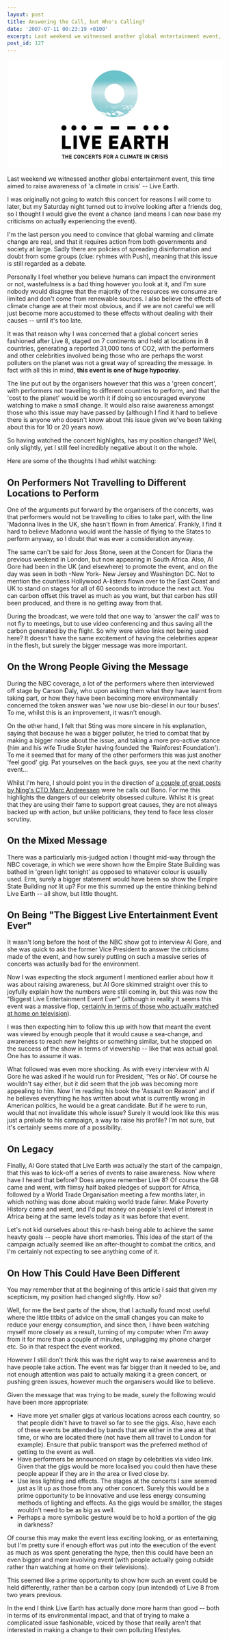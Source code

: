 ```yaml
---
layout: post
title: Answering the Call, but Who's Calling?
date: '2007-07-11 00:23:19 +0100'
excerpt: Last weekend we witnessed another global entertainment event, this time aimed to raise awareness of 'a climate in crisis' -- Live Earth.
post_id: 127
---
```

![Live Earth logo](/assets/2007/07/live_earth.jpg)

Last weekend we witnessed another global entertainment event, this time aimed to raise awareness of 'a climate in crisis' -- Live Earth.

I was originally not going to watch this concert for reasons I will come to later, but my Saturday night turned out to involve looking after a friends dog, so I thought I would give the event a chance (and means I can now base my criticisms on actually experiencing the event).

I'm the last person you need to convince that global warming and climate change are real, and that it requires action from both governments and society at large. Sadly there are policies of spreading disinformation and doubt from some groups (clue: ryhmes with Push), meaning that this issue is still regarded as a debate.

Personally I feel whether you believe humans can impact the environment or not, wastefulness is a bad thing however you look at it, and I'm sure nobody would disagree that the majority of the resources we consume are limited and don't come from renewable sources. I also believe the effects of climate change are at their most obvious, and if we are not careful we will just become more accustomed to these effects without dealing with their causes -- until it's too late.

It was that reason why I was concerned that a global concert series fashioned after Live 8, staged on 7 continents and held at locations in 8 countries, generating a reported 31,000 tons of CO2, with the performers and other celebrities involved being those who are perhaps the worst polluters on the planet was not a great way of spreading the message. In fact with all this in mind, **this event is one of huge hypocrisy**.

The line put out by the organisers however that this was a 'green concert', with performers not travelling to different countries to perform, and that the 'cost to the planet' would be worth it if doing so encouraged everyone watching to make a small change. It would also raise awareness amongst those who this issue may have passed by (although I find it hard to believe there is anyone who doesn't know about this issue given we've been talking about this for 10 or 20 years now).

So having watched the concert highlights, has my position changed? Well, only slightly, yet I still feel incredibly negative about it on the whole.

<!--more-->

Here are some of the thoughts I had whilst watching:

## On Performers Not Travelling to Different Locations to Perform
One of the arguments put forward by the organisers of the concerts, was that performers would not be travelling to cities to take part, with the line 'Madonna lives in the UK, she hasn't flown in from America'. Frankly, I find it hard to believe Madonna would want the hassle of flying to the States to perform anyway, so I doubt that was ever a consideration anyway.

The same can't be said for Joss Stone, seen at the Concert for Diana the previous weekend in London, but now appearing in South Africa. Also, Al Gore had been in the UK (and elsewhere) to promote the event, and on the day was seen in both -New York- New Jersey and Washington DC. Not to mention the countless Hollywood A-listers flown over to the East Coast and UK to stand on stages for all of 60 seconds to introduce the next act.  You can carbon offset this travel as much as you want, but that carbon has still been produced, and there is no getting away from that.

During the broadcast, we were told that one way to 'answer the call' was to not fly to meetings, but to use video conferencing and thus saving all the carbon generated by the flight. So why were video links not being used here?  It doesn't have the same excitement of having the celebrities appear in the flesh, but surely the bigger message was more important.

## On the Wrong People Giving the Message
During the NBC coverage, a lot of the performers where then interviewed off stage by Carson Daly, who upon asking them what they have learnt from taking part, or how they have been becoming more environmentally concerned the token answer was 'we now use bio-diesel in our tour buses'. To me, whilst this is an improvement, it wasn't enough.

On the other hand, I felt that Sting was more sincere in his explanation, saying that because he was a bigger polluter, he tried to combat that by making a bigger noise about the issue, and taking a more pro-active stance (him and his wife Trudie Styler having founded the 'Rainforest Foundation'). To me it seemed that for many of the other  performers this was just another 'feel good' gig.  Pat yourselves on the back guys, see you at the next charity event...

Whilst I'm here, I should point you in the direction of [a couple of great posts by Ning's CTO Marc Andreessen][1] were he calls out Bono. For me this highlights the dangers of our celebrity obsessed culture. Whilst it is great that they are using their fame to support great causes, they are not always backed up with action, but unlike politicians, they tend to face less closer scrutiny.

## On the Mixed Message
There was a particularly mis-judged action I thought mid-way through the NBC coverage, in which we were shown how the Empire State Building was bathed in 'green light tonight' as opposed to whatever colour is usually used. Erm, surely a bigger statement would have been so show the Empire State Building *not* lit up? For me this summed up the entire thinking behind Live Earth -- all show, but little thought.

## On Being "The Biggest Live Entertainment Event Ever"
It wasn't long before the host of the NBC show got to interview Al Gore, and she was quick to ask the former Vice President to answer the criticisms made of the event, and how surely putting on such a massive series of concerts was actually bad for the environment.

Now I was expecting the stock argument I mentioned earlier about how it was about raising awareness, but Al Gore skimmed straight over this to joyfully explain how the numbers were still coming in, but this was now the "Biggest Live Entertainment Event Ever" (although in reality it seems this event was a massive flop, [certainly in terms of those who actually watched at home on television][2]).

I was then expecting him to follow this up with how that meant the event was viewed by enough people that it would cause a sea-change, and awareness to reach new heights or something similar, but he stopped on the success of the show in terms of viewership -- like that was actual goal. One has to assume it was.

What followed was even more shocking. As with every interview with Al Gore he was asked if he would run for President, 'Yes or No'. Of course he wouldn't say either, but it did seem that the job was becoming more appealing to him. Now I'm reading his book the 'Assault on Reason' and if he believes everything he has written about what is currently wrong in American politics, he would be a great candidate. But if he were to run, would that not invalidate this whole issue? Surely it would look like this was just a prelude to his campaign, a way to raise his profile? I'm not sure, but it's certainly seems more of a possibility.

## On Legacy
Finally, Al Gore stated that Live Earth was actually the start of the campaign, that this was to kick-off a series of events to raise awareness. Now where have I heard that before? Does anyone remember Live 8? Of course the G8 came and went, with flimsy half baked pledges of support for Africa, followed by a World Trade Organisation meeting a few months later, in which nothing was done about making world trade fairer. Make Poverty History came and went, and I'd put money on people's level of interest in Africa being at the same levels today as it was before that event.

Let's not kid ourselves about this re-hash being able to achieve the same heavty goals -- people have short memories. This idea of the start of the campaign actually seemed like an after-thought to combat the critics, and I'm certainly not expecting to see anything come of it.

## On How This Could Have Been Different
You may remember that at the beginning of this article I said that given my scepticism, my position had changed slightly. How so?

Well, for me the best parts of the show, that I actually found most useful where the little titbits of advice on the small changes you can make to reduce your energy consumption, and since then, I have been watching myself more closely as a result, turning of my computer when I'm away from it for more than a couple of minutes, unplugging my phone charger etc. So in that respect the event worked.

However I still don't think this was the right way to raise awareness and to have people take action. The event was far bigger than it needed to be, and not enough attention was paid to actually making it a green concert, or pushing green issues, however much the organisers would like to believe.

Given the message that was trying to be made, surely the following would have been more appropriate:

* Have more yet smaller gigs at various locations across each country, so that people didn't have to travel so far to see the gigs. Also, have each of these events be attended by bands that are either in the area at that time, or who are located there (not have them all travel to London for example). Ensure that public transport was the preferred method of getting to the event as well.
* Have performers be announced on stage by celebrities via video link. Given that the gigs would be more localised you could then have these people appear if they are in the area or lived close by.
* Use less lighting and effects. The stages at the concerts I saw seemed just as lit up as those from any other concert. Surely this would be a prime opportunity to be innovative and use less energy consuming methods of lighting and effects. As the gigs would be smaller, the stages wouldn't need to be as big as well.
* Perhaps a more symbolic gesture would be to hold a portion of the gig in darkness?

Of course this may make the event less exciting looking, or as entertaining, but I'm pretty sure if enough effort was put into the execution of the event as much as was spent generating the hype, then this could have been an even bigger and more involving event (with people actually going outside rather than watching at home on their televisions).

This seemed like a prime opportunity to show how such an event could be held differently, rather than be a carbon copy (pun intended) of Live 8 from two years previous.

In the end I think Live Earth has actually done more harm than good -- both in terms of its environmental impact, and that of trying to make a complicated issue fashionable, voiced by those that really aren't that interested in making a change to their own polluting lifestyles.

[1]: http://blog.pmarca.com/bono/
[2]: http://news.bbc.co.uk/1/hi/entertainment/6286922.stm